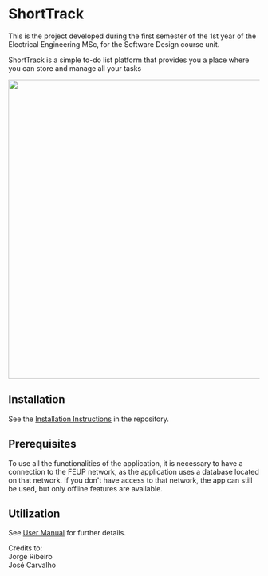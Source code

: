 # ShortTrack
This is the project developed during the first semester of the 1st year of the Electrical Engineering MSc, for the Software Design course unit.

ShortTrack is a simple to-do list platform that provides you a place where you can store and manage all your tasks

<img src="https://user-images.githubusercontent.com/109107004/216429090-c79f82cd-4540-4dbb-818b-b85d68216f26.PNG" width="900" height="600">

## Installation

See the [Installation Instructions](https://github.com/Thorfr123/Projeto_PSW_ShortTrack/blob/master/installation.md) in the repository.

## Prerequisites

To use all the functionalities of the application, it is necessary to have a connection to the FEUP network, as the application uses a database located on that network.
If you don't have access to that network, the app can still be used, but only offline features are available.

## Utilization

See [User Manual](https://github.com/Thorfr123/Projeto_PSW_ShortTrack/files/10573314/PSW_User_Manual.pdf) for further details.

Credits to:\
Jorge Ribeiro\
José Carvalho
